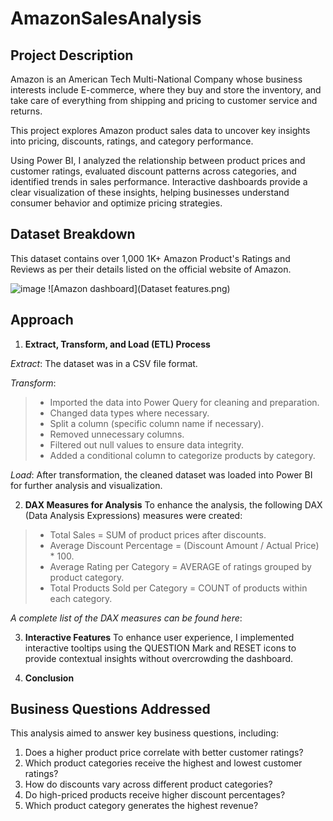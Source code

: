 # AmazonSalesAnalysis

## Project Description

Amazon is an American Tech Multi-National Company whose business interests include E-commerce, 
where they buy and store the inventory, and take care of everything from shipping and pricing to customer 
service and returns. 

This project explores Amazon product sales data to uncover key insights into pricing, discounts, ratings, and category performance. 

Using Power BI, I analyzed the relationship between product prices and customer ratings, evaluated discount patterns across categories, and identified trends in sales performance. Interactive dashboards provide a clear visualization of these insights, helping businesses understand consumer behavior and optimize pricing strategies.

## Dataset Breakdown

This dataset contains over 1,000 1K+ Amazon Product's Ratings and Reviews as per their details listed on the official website of Amazon.

![image]()
![Amazon dashboard](Dataset features.png)



## Approach
1. **Extract, Transform, and Load (ETL) Process**
   
*Extract*: The dataset was in a CSV file format.

*Transform*:
> * Imported the data into Power Query for cleaning and preparation.
> * Changed data types where necessary.
> * Split a column (specific column name if necessary).
> * Removed unnecessary columns.
> * Filtered out null values to ensure data integrity.
> * Added a conditional column to categorize products by category.

*Load*: After transformation, the cleaned dataset was loaded into Power BI for further analysis and visualization.

2. **DAX Measures for Analysis**
To enhance the analysis, the following DAX (Data Analysis Expressions) measures were created:

> * Total Sales = SUM of product prices after discounts.
> * Average Discount Percentage = (Discount Amount / Actual Price) * 100.
> * Average Rating per Category = AVERAGE of ratings grouped by product category.
> * Total Products Sold per Category = COUNT of products within each category.

*A complete list of the DAX measures can be found here*: 

3. **Interactive Features**
   To enhance user experience, I implemented interactive tooltips using the QUESTION Mark and RESET icons to provide contextual insights without overcrowding the dashboard.

4. **Conclusion**
## Business Questions Addressed
This analysis aimed to answer key business questions, including:

1. Does a higher product price correlate with better customer ratings?
2. Which product categories receive the highest and lowest customer ratings?
3. How do discounts vary across different product categories?
4. Do high-priced products receive higher discount percentages?
5. Which product category generates the highest revenue?




